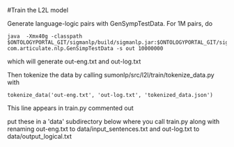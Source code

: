 #Train the L2L model

Generate language-logic pairs with GenSympTestData. For 1M pairs, do

```
java  -Xmx40g -classpath   $ONTOLOGYPORTAL_GIT/sigmanlp/build/sigmanlp.jar:$ONTOLOGYPORTAL_GIT/sigmanlp/build/lib/* com.articulate.nlp.GenSimpTestData -s out 10000000
```

which will generate out-eng.txt and out-log.txt

Then tokenize the data by calling sumonlp/src/l2l/train/tokenize_data.py with

```
tokenize_data('out-eng.txt', 'out-log.txt', 'tokenized_data.json')
```

This line appears in train.py commented out

put these in a 'data' subdirectory below where you call train.py along with renaming
out-eng.txt to data/input_sentences.txt and out-log.txt to data/output_logical.txt


